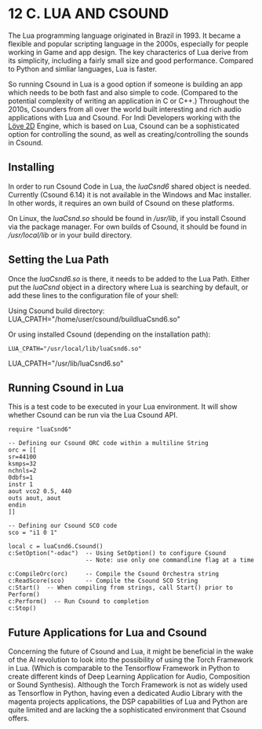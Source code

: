 # 12 C. LUA AND CSOUND

The Lua programming language originated in Brazil in 1993. It became a flexible and popular scripting language in the 2000s, especially for people working in Game and app design. The key characterics of Lua derive from its simplicity, including a fairly small size and good performance. Compared to Python and simliar languages, Lua is faster.

So running Csound in Lua is a good option if someone is building an app which needs to be both fast and also simple to code. (Compared to the potential complexity of writing an application in C or C++.) Throughout the 2010s, Csounders from all over the world built interesting and rich audio applications with Lua and Csound. For Indi Developers working with the [Löve 2D](https://love2d.org/) Engine, which is based on Lua, Csound can be a sophisticated option for controlling the sound, as well as creating/controlling the sounds in Csound.

## Installing

In order to run Csound Code in Lua, the _luaCsnd6_ shared object is needed. Currently (Csound 6.14) it is not available in the Windows and Mac installer. In other words, it requires an own build of Csound on these platforms.

On Linux, the _luaCsnd.so_ should be found in _/usr/lib_, if you install Csound via the package manager. For own builds of Csound, it should be found in _/usr/local/lib_ or in your build directory.

## Setting the Lua Path

Once the _luaCsnd6.so_ is there, it needs to be added to the Lua Path. Either put the _luaCsnd_ object in a directory where Lua is searching by default, or add these lines to the configuration file of your shell:

Using Csound build directory:
LUA_CPATH="/home/user/csound/buildluaCsnd6.so"

Or using installed Csound (depending on the installation path):

    LUA_CPATH="/usr/local/lib/luaCsnd6.so"

LUA_CPATH="/usr/lib/luaCsnd6.so"

## Running Csound in Lua

This is a test code to be executed in your Lua environment. It will show whether Csound can be run via the Lua Csound API.

    require "luaCsnd6"

    -- Defining our Csound ORC code within a multiline String
    orc = [[
    sr=44100
    ksmps=32
    nchnls=2
    0dbfs=1
    instr 1
    aout vco2 0.5, 440
    outs aout, aout
    endin
    ]]

    -- Defining our Csound SCO code
    sco = "i1 0 1"

    local c = luaCsnd6.Csound()
    c:SetOption("-odac")  -- Using SetOption() to configure Csound
                          -- Note: use only one commandline flag at a time

    c:CompileOrc(orc)     -- Compile the Csound Orchestra string
    c:ReadScore(sco)      -- Compile the Csound SCO String
    c:Start()  -- When compiling from strings, call Start() prior to Perform()
    c:Perform()  -- Run Csound to completion
    c:Stop()

## Future Applications for Lua and Csound 

Concerning the future of Csound and Lua, it might be beneficial in the wake of the AI revolution to look into the possibility of using the Torch Framework in Lua. (Which is comparable to the Tensorflow Framework in Python to create different kinds of Deep Learning Application for Audio, Composition or Sound Synthesis). Although the Torch Framework is not as widely used as Tensorflow in Python, having even a dedicated Audio Library with the magenta projects applications, the DSP capabilities of Lua and Python are quite limited and are lacking the a sophisticated environment that Csound offers.
